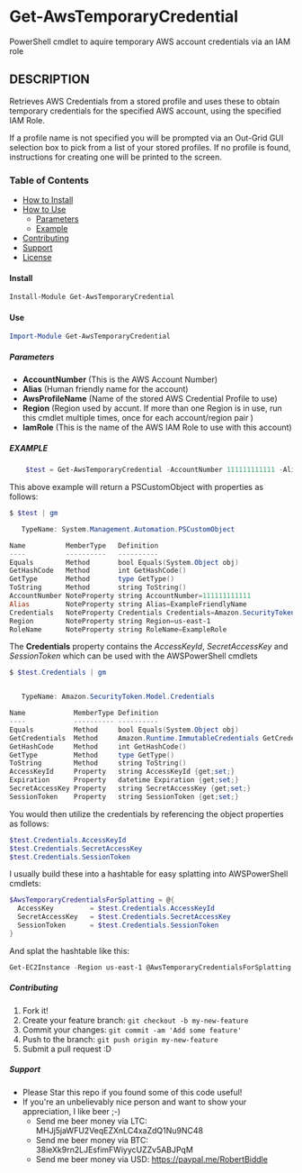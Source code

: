 # Get-AwsTemporaryCredential
PowerShell cmdlet to aquire temporary AWS account credentials via an IAM role

## DESCRIPTION
Retrieves AWS Credentials from a stored profile and uses these to obtain temporary credentials for the specified AWS account, using the specified IAM Role.

If a profile name is not specified you will be prompted via an Out-Grid GUI selection box to pick from a list of your stored profiles.
If no profile is found, instructions for creating one will be printed to the screen.

### Table of Contents
- [How to Install](/#Install)
- [How to Use](/#Use)
  - [Parameters](/#Parameters)
  - [Example](/#Example)
- [Contributing](/#Contributing)
- [Support](/#Support)
- [License](/LICENSE)


#### Install
```PowerShell
Install-Module Get-AwsTemporaryCredential
```

#### Use
```PowerShell
Import-Module Get-AwsTemporaryCredential
```

##### Parameters
- __AccountNumber__ (This is the AWS Account Number)
- __Alias__ (Human friendly name for the account)
- __AwsProfileName__ (Name of the stored AWS Credential Profile to use)
- __Region__ (Region used by accunt.  If more than one Region is in use, run this cmdlet multiple times, once for each account/region pair )
- __IamRole__ (This is the name of the AWS IAM Role to use with this account)
##### EXAMPLE
```PowerShell
    $test = Get-AwsTemporaryCredential -AccountNumber 111111111111 -Alias ExampleFriendlyName -Region us-east-1 -IamRole ExampleRole -AwsProfileName ExampleProfileName
```
This above example will return a PSCustomObject with properties as follows:
```PowerShell
$ $test | gm

   TypeName: System.Management.Automation.PSCustomObject

Name          MemberType   Definition
----          ----------   ----------
Equals        Method       bool Equals(System.Object obj)
GetHashCode   Method       int GetHashCode()
GetType       Method       type GetType()
ToString      Method       string ToString()
AccountNumber NoteProperty string AccountNumber=111111111111
Alias         NoteProperty string Alias=ExampleFriendlyName
Credentials   NoteProperty Credentials Credentials=Amazon.SecurityToken.Model.Credentials
Region        NoteProperty string Region=us-east-1
RoleName      NoteProperty string RoleName=ExampleRole
```

The __Credentials__ property contains the _AccessKeyId_, _SecretAccessKey_ and _SessionToken_ which can be used with the AWSPowerShell cmdlets

```PowerShell
$ $test.Credentials | gm


   TypeName: Amazon.SecurityToken.Model.Credentials

Name            MemberType Definition
----            ---------- ----------
Equals          Method     bool Equals(System.Object obj)
GetCredentials  Method     Amazon.Runtime.ImmutableCredentials GetCredentials()
GetHashCode     Method     int GetHashCode()
GetType         Method     type GetType()
ToString        Method     string ToString()
AccessKeyId     Property   string AccessKeyId {get;set;}
Expiration      Property   datetime Expiration {get;set;}
SecretAccessKey Property   string SecretAccessKey {get;set;}
SessionToken    Property   string SessionToken {get;set;}
```

You would then utilize the credentials by referencing the object properties as follows:
```PowerShell
$test.Credentials.AccessKeyId
$test.Credentials.SecretAccessKey
$test.Credentials.SessionToken
```
I usually build these into a hashtable for easy splatting into AWSPowerShell cmdlets:
```PowerShell
$AwsTemporaryCredentialsForSplatting = @{
  AccessKey         = $test.Credentials.AccessKeyId
  SecretAccessKey   = $test.Credentials.SecretAccessKey
  SessionToken      = $test.Credentials.SessionToken
}
```
And splat the hashtable like this:
```PowerShell
Get-EC2Instance -Region us-east-1 @AwsTemporaryCredentialsForSplatting
```

##### Contributing
1. Fork it!
2. Create your feature branch: `git checkout -b my-new-feature`
3. Commit your changes: `git commit -am 'Add some feature'`
4. Push to the branch: `git push origin my-new-feature`
5. Submit a pull request :D

##### Support
- Please Star this repo if you found some of this code useful!
- If you're an unbelievably nice person and want to show your appreciation, I like beer ;-)
  - Send me beer money via LTC: MHJj5jaWFU2VeqEZXnLC4xaZdQ1Nu9NC48
  - Send me beer money via BTC: 38ieXk9rn2LJEsfimFWiyycUZZv5ABJPqM
  - Send me beer money via USD: https://paypal.me/RobertBiddle

